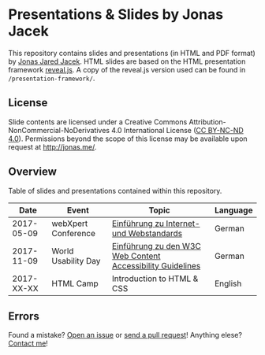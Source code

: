 # Presentations & Slides by Jonas Jacek

This repository contains slides and presentations (in HTML and PDF format) by [Jonas Jared Jacek](http://jonas.me/). HTML slides are based on the HTML presentation framework [reveal.js](https://github.com/hakimel/reveal.js). A copy of the reveal.js version used can be found in `/presentation-framework/`.

## License
Slide contents are licensed under a Creative Commons Attribution-NonCommercial-NoDerivatives 4.0 International License (<a rel="license" href="https://creativecommons.org/licenses/by-nc-nd/4.0/">CC BY-NC-ND 4.0</a>). Permissions beyond the scope of this license may be available upon request at <a xmlns:cc="http://creativecommons.org/ns#" href="http://jonas.me/#contact" rel="cc:morePermissions">http://jonas.me/</a>.

## Overview
Table of slides and presentations contained within this repository.

Date | Event | Topic | Language
------------ | ------------- | ------------- | -------------
2017-05-09 | webXpert Conference | [Einführung zu Internet- und Webstandards](https://jonasjacek.github.io/presentations/slides/2017-05-09_webxpert-conference_-_einfuehrung-zu-internet-und-webstandards/) | German
2017-11-09 | World Usability Day |  [Einführung zu den W3C Web Content Accessibility Guidelines](https://jonasjacek.github.io/presentations/slides/2017-11-09_world-usability-day_-_einfuehrung-zu-den-w3c-web-content-accessibility-guidelines/) | German
2017-XX-XX | HTML Camp | Introduction to HTML & CSS | English

## Errors

Found a mistake? [Open an issue](https://github.com/jonasjacek/presentations/issues) or [send a pull request](https://github.com/jonasjacek/presentations/pulls)! Anything elese? [Contact me](http://jonas.me/#contact)!
